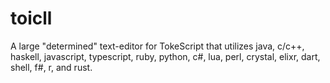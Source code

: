# toicll
A large "determined" text-editor for TokeScript that utilizes java, c/c++, haskell, javascript, typescript, ruby, python, c#, lua, perl, crystal, elixr, dart, shell, f#, r, and rust.
